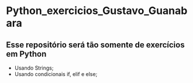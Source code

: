 # Python_exercicios_Gustavo_Guanabara
## Esse repositório será tão somente de exercícios em Python
- Usando Strings;
- Usando condicionais if, elif e else;
